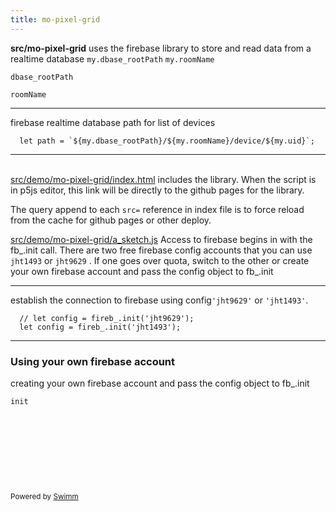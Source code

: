 ```yaml
---
title: mo-pixel-grid
---
```


**src/mo-pixel-grid** uses the firebase library to store and read data from a realtime database `my.dbase_rootPath` `my.roomName`

<SwmToken path="/src/demo/mo-pixel-grid/dbase_device_event.js" pos="25:11:11" line-data="  let path = `${my.dbase_rootPath}/${my.roomName}/device/${my.uid}`;">`dbase_rootPath`</SwmToken>

<SwmToken path="/src/demo/mo-pixel-grid/dbase_device_event.js" pos="25:17:17" line-data="  let path = `${my.dbase_rootPath}/${my.roomName}/device/${my.uid}`;">`roomName`</SwmToken>

<SwmSnippet path="/src/demo/mo-pixel-grid/dbase_device_event.js" line="25">

---

firebase realtime database path for list of devices

```
  let path = `${my.dbase_rootPath}/${my.roomName}/device/${my.uid}`;
```

---

</SwmSnippet>

\
<SwmPath>[src/demo/mo-pixel-grid/index.html](/src/demo/mo-pixel-grid/index.html)</SwmPath> includes the library. When the script is in p5js editor, this link will be directly to the github pages for the library.

The query append to each `src=` reference in index file is to force reload from the cache for github pages or other deploy.

<SwmPath>[src/demo/mo-pixel-grid/a_sketch.js](/src/demo/mo-pixel-grid/a_sketch.js)</SwmPath> Access to firebase begins in with the fb\_.init call. There are two free firebase config accounts that you can use `jht1493` or `jht9629` . If one goes over quota, switch to the other or create your own firebase account and pass the config object to fb\_.init

<SwmSnippet path="/src/demo/mo-pixel-grid/a_sketch.js" line="18">

---

establish the connection to firebase using config`'jht9629'` or `'jht1493'`.

```
  // let config = fireb_.init('jht9629');
  let config = fireb_.init('jht1493');
```

---

</SwmSnippet>

### Using your own firebase account

creating your own firebase account and pass the config object to fb\_.init&nbsp;

<SwmToken path="/src/demo/mo-pixel-grid/a_sketch.js" pos="18:11:11" line-data="  // let config = fireb_.init(&#39;jht9629&#39;);">`init`</SwmToken>

&nbsp;

&nbsp;

&nbsp;

&nbsp;

<SwmMeta version="3.0.0" repo-id="Z2l0aHViJTNBJTNBcDVtb0xpYnJhcnklM0ElM0Ftb2xhYi1pdHA=" repo-name="p5moLibrary"><sup>Powered by [Swimm](https://app.swimm.io/)</sup></SwmMeta>
